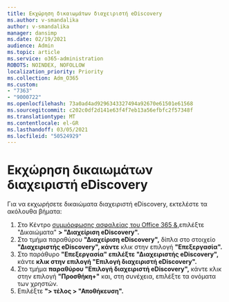 ```yaml
---
title: Εκχώρηση δικαιωμάτων διαχειριστή eDiscovery
ms.author: v-smandalika
author: v-smandalika
manager: dansimp
ms.date: 02/19/2021
audience: Admin
ms.topic: article
ms.service: o365-administration
ROBOTS: NOINDEX, NOFOLLOW
localization_priority: Priority
ms.collection: Adm_O365
ms.custom:
- "7363"
- "9000722"
ms.openlocfilehash: 73a0ad4ad9296343327494a92670e61501e61568
ms.sourcegitcommit: c202c0df2d141e63f4f7eb13a56efbfc2f57348f
ms.translationtype: MT
ms.contentlocale: el-GR
ms.lasthandoff: 03/05/2021
ms.locfileid: "50524929"
---
```

# <a name="assign-ediscovery-administrator-permissions"></a>Εκχώρηση δικαιωμάτων διαχειριστή eDiscovery

Για να εκχωρήσετε δικαιώματα διαχειριστή eDiscovery, εκτελέστε τα ακόλουθα βήματα:

1. Στο Κέντρο [συμμόρφωσης ασφαλείας του Office 365 &,](https://sip.protection.office.com/)επιλέξτε "Δικαιώματα" **> "Διαχείριση eDiscovery".**
2. Στο τμήμα παραθύρου **"Διαχείριση eDiscovery",** δίπλα στο στοιχείο **"Διαχειριστής eDiscovery", κάντε** κλικ στην επιλογή **"Επεξεργασία".**
3. Στο παράθυρο **"Επεξεργασία" επιλέξτε "Διαχειριστής eDiscovery",** κάντε **κλικ στην επιλογή "Επιλογή διαχειριστή eDiscovery".**
4. Στο τμήμα **παραθύρου "Επιλογή διαχειριστή eDiscovery",** κάντε κλικ στην επιλογή **"Προσθήκη+"** και, στη συνέχεια, επιλέξτε τα ονόματα των χρηστών.
5. Επιλέξτε **"> τέλος > "Αποθήκευση".**